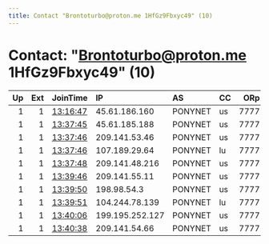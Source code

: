 ```yaml
---
title: Contact "Brontoturbo@proton.me 1HfGz9Fbxyc49" (10)
---
```


# Contact: "Brontoturbo@proton.me 1HfGz9Fbxyc49" (10)

|   Up |   Ext | JoinTime                                                                                              | IP              | AS      | CC   |   ORp |   Dirp | OS    | Version   | Nickname   |   eFamMembers |
|-----:|------:|:------------------------------------------------------------------------------------------------------|:----------------|:--------|:-----|------:|-------:|:------|:----------|:-----------|--------------:|
|    1 |     1 | [13:16:47](https://nusenu.github.io/OrNetStats/w/relay/3E0A6B630A08E4FB842665D33E91A85CA18160FB.html) | 45.61.186.160   | PONYNET | us   |  7777 |      0 | Linux | 0.4.7.12  | Unnamed    |            21 |
|    1 |     1 | [13:37:45](https://nusenu.github.io/OrNetStats/w/relay/7DBD8116A4CBF7FBC93D7EFEA39D504CAB03E211.html) | 45.61.185.188   | PONYNET | us   |  7777 |      0 | Linux | 0.4.7.12  | Unnamed    |            21 |
|    1 |     1 | [13:37:46](https://nusenu.github.io/OrNetStats/w/relay/3472DB826B1A44B568AD70B59050834D5D536794.html) | 209.141.53.46   | PONYNET | us   |  7777 |      0 | Linux | 0.4.7.12  | Unnamed    |            21 |
|    1 |     1 | [13:37:46](https://nusenu.github.io/OrNetStats/w/relay/BF05EC230072A69411AE7F50C18F46ED622F3789.html) | 107.189.29.64   | PONYNET | lu   |  7777 |      0 | Linux | 0.4.7.12  | Unnamed    |            21 |
|    1 |     1 | [13:37:48](https://nusenu.github.io/OrNetStats/w/relay/A32BB2571C2D370B3E8ABEDF01176A693FA281CE.html) | 209.141.48.216  | PONYNET | us   |  7777 |      0 | Linux | 0.4.7.12  | Unnamed    |            21 |
|    1 |     1 | [13:39:46](https://nusenu.github.io/OrNetStats/w/relay/1233A5164676CE9EC797688A58E9D2EFAB6E8CA2.html) | 209.141.55.11   | PONYNET | us   |  7777 |      0 | Linux | 0.4.7.12  | Unnamed    |            21 |
|    1 |     1 | [13:39:50](https://nusenu.github.io/OrNetStats/w/relay/49968E62389BB405657890D3297F9534509400E9.html) | 198.98.54.3     | PONYNET | us   |  7777 |      0 | Linux | 0.4.7.12  | Unnamed    |            21 |
|    1 |     1 | [13:39:51](https://nusenu.github.io/OrNetStats/w/relay/77C81F682AE9EB710CB08F45F15F0CE6CE61438E.html) | 104.244.78.139  | PONYNET | lu   |  7777 |      0 | Linux | 0.4.7.12  | Unnamed    |            21 |
|    1 |     1 | [13:40:06](https://nusenu.github.io/OrNetStats/w/relay/E93D0104C0C22075489AF59CD79800FF7D789BFE.html) | 199.195.252.127 | PONYNET | us   |  7777 |      0 | Linux | 0.4.7.12  | Unnamed    |            21 |
|    1 |     1 | [13:40:38](https://nusenu.github.io/OrNetStats/w/relay/32B59D6DE74AC3FEA394C1DDAAD522D394F8C808.html) | 209.141.54.66   | PONYNET | us   |  7777 |      0 | Linux | 0.4.7.12  | Unnamed    |            21 |

